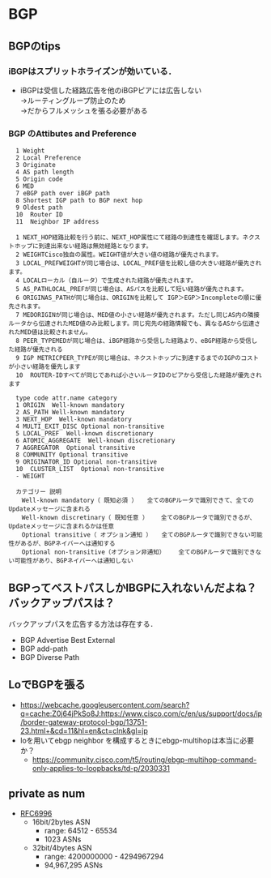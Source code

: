 # BGP

## BGPのtips

### iBGPはスプリットホライズンが効いている．
  - iBGPは受信した経路広告を他のiBGPピアには広告しない  
    →ルーティングループ防止のため  
    →だからフルメッシュを張る必要がある

### BGP のAttibutes and Preference
```
  1 Weight
  2 Local Preference
  3 Originate
  4 AS path length
  5 Origin code
  6 MED
  7 eBGP path over iBGP path
  8 Shortest IGP path to BGP next hop
  9 Oldest path
  10  Router ID
  11  Neighbor IP address

  1 NEXT_HOP経路比較を行う前に、NEXT_HOP属性にて経路の到達性を確認します。ネクストホップに到達出来ない経路は無効経路となります。
  2 WEIGHTCisco独自の属性。WEIGHT値が大きい値の経路が優先されます。
  3 LOCAL_PREFWEIGHTが同じ場合は、LOCAL_PREF値を比較し値の大きい経路が優先されます。
  4 LOCALローカル（自ルータ）で生成された経路が優先されます。
  5 AS_PATHLOCAL_PREFが同じ場合は、ASパスを比較して短い経路が優先されます。
  6 ORIGINAS_PATHが同じ場合は、ORIGINを比較して IGP＞EGP＞Incompleteの順に優先されます。
  7 MEDORIGINが同じ場合は、MED値の小さい経路が優先されます。ただし同じAS内の隣接ルータから伝達されたMED値のみ比較します。同じ宛先の経路情報でも、異なるASから伝達されたMED値は比較されません。
  8 PEER_TYPEMEDが同じ場合は、iBGP経路から受信した経路より、eBGP経路から受信した経路が優先される
  9 IGP METRICPEER_TYPEが同じ場合は、ネクストホップに到達するまでのIGPのコストが小さい経路を優先します
  10  ROUTER-IDすべてが同じであれば小さいルータIDのピアから受信した経路が優先されます

  type code attr.name category
  1 ORIGIN  Well-known mandatory
  2 AS_PATH Well-known mandatory
  3 NEXT_HOP  Well-known mandatory
  4 MULTI_EXIT_DISC Optional non-transitive
  5 LOCAL_PREF  Well-known discretionary
  6 ATOMIC_AGGREGATE  Well-known discretionary
  7 AGGREGATOR  Optional transitive
  8 COMMUNITY Optional transitive
  9 ORIGINATOR_ID Optional non-transitive
  10  CLUSTER_LIST  Optional non-transitive
  - WEIGHT  

  カテゴリー 説明
  　Well-known mandatory（ 既知必須 ） 　全てのBGPルータで識別できて、全てのUpdateメッセージに含まれる
  　Well-known discretinary（ 既知任意 ）　 　全てのBGPルータで識別できるが、Updateメッセージに含まれるかは任意
  　Optional transitive（ オプション通知 ） 　全てのBGPルータで識別できない可能性があるが、BGPネイバーへは通知する
  　Optional non-transitive（オプション非通知）  　全てのBGPルータで識別できない可能性があり、BGPネイバーへは通知しない
```
## BGPってベストパスしかIBGPに入れないんだよね？バックアップパスは？
バックアップパスを広告する方法は存在する．
  - BGP Advertise Best External
  - BGP add-path
  - BGP Diverse Path

## LoでBGPを張る
  - https://webcache.googleusercontent.com/search?q=cache:Z0j64jPkSo8J:https://www.cisco.com/c/en/us/support/docs/ip/border-gateway-protocol-bgp/13751-23.html+&cd=11&hl=en&ct=clnk&gl=jp
  - loを用いてebgp neighbor を構成するときにebgp-multihopは本当に必要か？
    - https://community.cisco.com/t5/routing/ebgp-multihop-command-only-applies-to-loopbacks/td-p/2030331

## private as num
- [RFC6996](https://tools.ietf.org/html/rfc6996)
  - 16bit/2bytes ASN
    - range: 64512 - 65534
    - 1023 ASNs
  - 32bit/4bytes ASN
    - range: 4200000000 - 4294967294
    - 94,967,295 ASNs